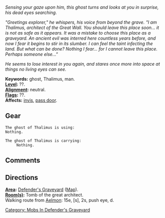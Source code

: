 *Sensing your gaze upon him, this ghost turns and looks at you in
surprise, his dead eyes searching.*

*"Greetings explorer," he whispers, his voice from beyond the grave. "I
am Thalimus, architect of the Great Wall. You should leave this place
soon... it is not as safe as it appears. It was a mistake to choose this
place as a graveyard. An ancient evil was interred here countless years
before, and now I fear it begins to stir in its slumber. I can feel the
taint infecting the land. But what can be done? Nothing I fear... for I
cannot leave this place. Perhaps someone else..."*

*He seems to lose interest in you again, and stares once more into space
at things no living eyes can see.*

**Keywords:** ghost, Thalimus, man.  
**[Level](Level "wikilink"):** ??.  
**[Alignment](Alignment "wikilink"):** neutral.  
**[Flags](:Category:_Mob_Types "wikilink"):** ??.  
**Affects:** [invis](Invis "wikilink"), [pass
door](Pass_Door "wikilink").  

## Gear

`The ghost of Thalimus is using:`  
`Nothing.`

`The ghost of Thalimus is carrying:`  
`     Nothing.`

## Comments

## Directions

**[Area](:Category:_Areas "wikilink"):** [Defender's
Graveyard](:Category:_Defender's_Graveyard "wikilink")
([Map](Defender's_Graveyard_Map "wikilink")).  
**[Room(s)](:Category:_Rooms "wikilink"):** Tomb of the great
architect.  
Walking route from [Aelmon](Aelmon "wikilink"): 15e, \[s\], 2s, push
eye, d.  

[Category: Mobs In Defender's
Graveyard](Category:_Mobs_In_Defender's_Graveyard "wikilink")
